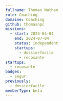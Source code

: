 ```yaml
---
fullname: Thomas Nathan
role: Coaching
domaine: Coaching
github: thomasnpc
missions:
  - start: 2024-04-04
    end: 2024-07-04
    status: independent
    startups:
      - dossierfacile
      - recosante
startups:
  - recosante
badges:
  - segur
previously:
  - dossierfacile
memberType: beta
---
```

